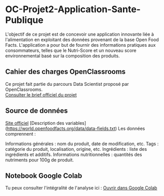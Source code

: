 # OC-Projet2-Application-Sante-Publique

L'objectif de ce projet est de concevoir une application innovante liée à l'alimentation en exploitant des données provenant de la base Open Food Facts.
L'application a pour but de fournir des informations pratiques aux consommateurs, telles que le Nutri-Score et un nouveau score environnemental basé sur la composition des produits.

## Cahier des charges OpenClassrooms
Ce projet fait partie du parcours Data Scientist proposé par OpenClassrooms.  
 [Consulter le brief officiel du projet](https://openclassrooms.com/fr/paths/164/projects/628/assignment)
 
## Source de données
[Site officiel](https://world.openfoodfacts.org/)
[Description des variables] (https://world.openfoodfacts.org/data/data-fields.txt)
Les données comprennent :

Informations générales : nom du produit, date de modification, etc.
Tags : catégorie du produit, localisation, origine, etc.
Ingrédients : liste des ingrédients et additifs.
Informations nutritionnelles : quantités des nutriments pour 100g de produit.

## Notebook Google Colab 
Tu peux consulter l'intégralité de l'analyse ici :
[Ouvrir dans Google Colab](https://colab.research.google.com/drive/1WIRraaR9QhPCPk-QqlKXiDPvPBoiWUCs?usp=sharing)
